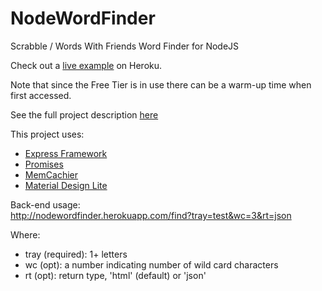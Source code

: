 NodeWordFinder
==============

Scrabble / Words With Friends Word Finder for NodeJS

Check out a [live example](http://nodewordfinder.herokuapp.com/) on Heroku.

Note that since the Free Tier is in use there can be a warm-up time when first accessed.

See the full project description [here](https://github.com/cheshirec7/wordfinder)

This project uses:

* [Express Framework](http://expressjs.com/)
* [Promises](https://github.com/tildeio/rsvp.js/)
* [MemCachier](https://github.com/alevy/memjs)
* [Material Design Lite](https://getmdl.io/)

Back-end usage:  
http://nodewordfinder.herokuapp.com/find?tray=test&wc=3&rt=json

Where:
* tray (required): 1+ letters
* wc (opt): a number indicating number of wild card characters
* rt (opt): return type, 'html' (default) or 'json'
